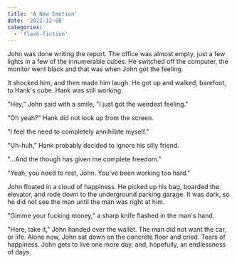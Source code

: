 ```yaml
---
title: 'A New Emotion'
date: '2012-12-08'
categories:
  - 'flash-fiction'
---
```


John was done writing the report. The office was almost empty, just a few lights
in a few of the innumerable cubes. He switched off the computer, the monitor
went black and that was when John got the feeling.

<!-- truncate -->

It shocked him, and then made him laugh. He got up and walked, barefoot, to
Hank's cube. Hank was still working.

"Hey," John said with a smile, "I just got the weirdest feeling."

"Oh yeah?" Hank did not look up from the screen.

"I feel the need to completely annihilate myself."

"Uh-huh," Hank probably decided to ignore his silly friend.

"...And the though has given me complete freedom."

"Yeah, you need to rest, John. You've been working too hard."

John floated in a cloud of happiness. He picked up his bag, boarded the
elevator, and rode down to the underground parking garage. It was dark, so he
did not see the man until the man was right at him.

"Gimme your fucking money," a sharp knife flashed in the man's hand.

"Here, take it," John handed over the wallet. The man did not want the car, or
life. Alone now, John sat down on the concrete floor and cried. Tears of
happiness. John gets to live one more day, and, hopefully, an endlessness of
days.
